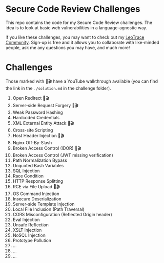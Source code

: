# Secure Code Review Challenges

This repo contains the code for my Secure Code Review challenges. The idea is to look at basic web vulnerabilities in a language-agnostic way. 

If you like these challenges, you may want to check out my [LeoTrace Community](https://community.leo-trace.com/about-community). Sign-up is free and it allows you to collaborate with like-minded people, ask me any questions you may have, and much more!

# Challenges 

Those marked with 🔴🎬 have a YouTube walkthrough available (you can find the link in the `./solution.md` in the challenge folder).

1. Open Redirect 🔴🎬
2. Server-side Request Forgery 🔴🎬
3. Weak Password Hashing
4. Hardcoded Credentials
5. XML External Entity Attack 🔴🎬
6. Cross-site Scripting
7. Host Header Injection 🔴🎬
8. Nginx Off-By-Slash
9. Broken Access Control (IDOR) 🔴🎬
10. Broken Access Control (JWT missing verification)
11. Path Normalization Bypass
12. Unquoted Bash Variables
13. SQL Injection
14. Race Condition
15. HTTP Response Splitting
16. RCE via File Upload 🔴🎬
17. OS Command Injection
18. Insecure Deserialization
19. Server-side Template Injection
20. Local File Inclusion (Path Traversal)
21. CORS Misconfiguration (Reflected Origin header)
22. Eval Injection
23. Unsafe Reflection
24. XSLT Injection
25. NoSQL Injection
26. Prototype Pollution
27. ...
28. ...
29. ...
